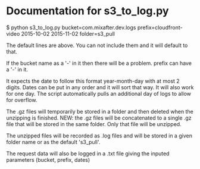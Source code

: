 # Documentation for s3_to_log.py

$ python s3_to_log.py bucket=com.mixafter.dev.logs prefix=cloudfront-video 2015-10-02 2015-11-02 folder=s3_pull

The default lines are above. You can not include them and it will default to that.

If the bucket name as a '-' in it then there will be a problem. prefix can have a '-' in it.

It expects the date to follow this format year-month-day with at most 2 digits.
Dates can be put in any order and it will sort that way. It will also work for one day.
The script automatically pulls an additional day of logs to allow for overflow.

The .gz files will temporarily be stored in a folder and then deleted when the unzipping is finished.
NEW: the .gz files will be concatenated to a single .gz file that will be stored in the same folder.
Only that file will be unzipped. 

The unzipped files will be recorded as .log files and will be stored in a given folder name or as the default 's3_pull'.

The request data will also be logged in a .txt file giving the inputed parameters (bucket, prefix, dates)
